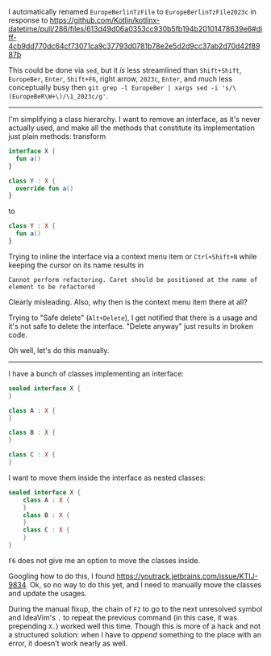 I automatically renamed `EuropeBerlinTzFile` to `EuropeBerlinTzFile2023c` in
response to
<https://github.com/Kotlin/kotlinx-datetime/pull/286/files/613d49d06a0353cc930b5fb194b20101478639e6#diff-4cb9dd770dc64cf73071ca9c37793d0781b78e2e5d2d9cc37ab2d70d42f8987b>

This could be done via `sed`, but it *is* less streamlined than
`Shift+Shift`, `EuropeBer`, `Enter`, `Shift+F6`, right arrow, `2023c`, `Enter`,
and much less conceptually busy then
`git grep -l EuropeBer | xargs sed -i 's/\(EuropeBeR\W+\)/\1_2023c/g'`.

---

I'm simplifying a class hierarchy.
I want to remove an interface, as it's never actually used, and make all the
methods that constitute its implementation just plain methods: transform

```kotlin
interface X {
  fun a()
}

class Y : X {
  override fun a()
}
```

to

```kotlin
class Y : X {
  fun a()
}

```

Trying to inline the interface via a context menu item or `Ctrl+Shift+N` while
keeping the cursor on its name results in

`Cannot perform refactoring. Caret should be positioned at the name of element to be refactored`

Clearly misleading. Also, why then is the context menu item there at all?

Trying to "Safe delete" (`Alt+Delete`), I get notified that there is a usage and
it's not safe to delete the interface. "Delete anyway" just results in broken
code.

Oh well, let's do this manually.

---

I have a bunch of classes implementing an interface:

```kotlin
sealed interface X {
}

class A : X {
}

class B : X {
}

class C : X {
}
```

I want to move them inside the interface as nested classes:

```kotlin
sealed interface X {
    class A : X {
    }
    class B : X {
    }
    class C : X {
    }
}
```

`F6` does not give me an option to move the classes inside.

Googling how to do this, I found
<https://youtrack.jetbrains.com/issue/KTIJ-9834>. Ok, so no way to do this yet,
and I need to manually move the classes and update the usages.

During the manual fixup, the chain of `F2` to go to the next unresolved symbol
and IdeaVim's `.` to repeat the previous command (in this case, it was
prepending `X.`) worked well this time. Though this is more of a hack and not
a structured solution: when I have to *append* something to the place with an
error, it doesn't work nearly as well.
